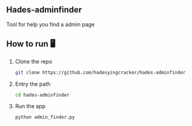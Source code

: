 ## Hades-adminfinder
 Tool for help you find a admin page

## How to run 🖥️️
1. Clone the repo
   ```sh
   git clone https://github.com/hadesyingcracker/hades-adminfinder
   ```
2. Entry the path
   ```sh
   cd hades-adminfinder
   ```
3. Run the app
   ```sh
   python admin_finder.py
   ```



